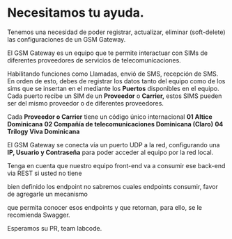 # Necesitamos  tu ayuda.



Tenemos  una necesidad de poder  registrar, actualizar, eliminar (soft-delete)  
las configuraciones de  un  GSM Gateway.

El GSM Gateway es un equipo que te permite interactuar con SIMs de diferentes proveedores de servicios de telecomunicaciones. 

Habilitando funciones como Llamadas, envió de SMS, recepción de SMS. En orden de esto, debes de registrar los datos tanto del equipo como de los sims que se insertan en el mediante los **Puertos** disponibles en el equipo. Cada puerto recibe un SIM de un **Proveedor** o **Carrier,** estos SIMS pueden ser del mismo proveedor o de diferentes proveedores.

Cada **Proveedor o Carrier** tiene un código único internacional
**01 Altice Dominicana**
**02 Compañía de telecomunicaciones Dominicana (Claro)**
**04 Trilogy Viva Dominicana**

El GSM Gateway se conecta vía un puerto UDP a la red, configurando una **IP, Usuario y Contraseña** para poder acceder al equipo por la red local.



Tenga en cuenta que nuestro equipo front-end  va a consumir ese back-end via REST si usted no tiene 

bien definido los endpoint  no sabremos cuales endpoints consumir, favor de  agregarle  un mecanismo 

que permita  conocer esos endpoints y que retornan, para ello, se le recomienda Swagger.



Esperamos su PR, 
team labcode.



  
